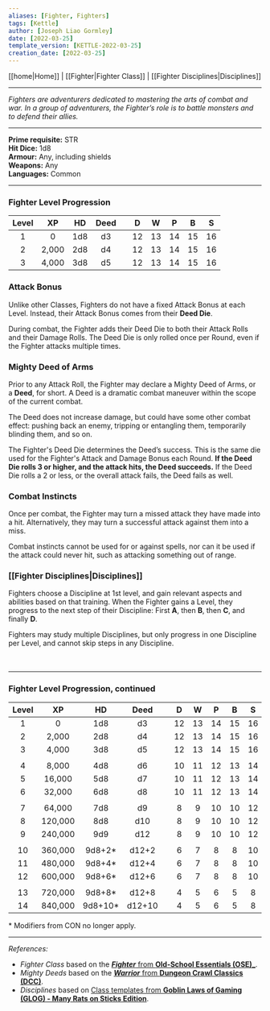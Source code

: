 ```yaml
---
aliases: [Fighter, Fighters]
tags: [Kettle]
author: [Joseph Liao Gormley]
date: [2022-03-25]
template_version: [KETTLE-2022-03-25]
creation_date: [2022-03-25]
---
```

[[home|Home]] | [[Fighter|Fighter Class]] | [[Fighter Disciplines|Disciplines]]
___
*Fighters are adventurers dedicated to mastering the arts of combat and war. In a group of adventurers, the Fighter’s role is to battle monsters and to defend their allies.*
___
**Prime requisite:** STR<br>**Hit Dice:** 1d8<br>**Armour:** Any, including shields<br>**Weapons:** Any<br>**Languages:** Common
___
### Fighter Level Progression
| Level |   XP   | HD  | Deed |     |  D  |  W  |  P  |  B  |  S  |
|:-----:|:------:|:---:|:----:| --- |:---:|:---:|:---:|:---:|:---:|
|   1   |   0    | 1d8 |  d3  |     | 12  | 13  | 14  | 15  | 16  |
|   2   | 2,000  | 2d8 |  d4  |     | 12  | 13  | 14  | 15  | 16  |
|   3   | 4,000  | 3d8 |  d5  |     | 12  | 13  | 14  | 15  | 16  |


### Attack Bonus
Unlike other Classes, Fighters do not have a fixed Attack Bonus at each Level. Instead, their Attack Bonus comes from their **Deed Die**.

During combat, the Fighter adds their Deed Die to both their Attack Rolls and their Damage Rolls. The Deed Die is only rolled once per Round, even if the Fighter attacks multiple times.

### Mighty Deed of Arms
Prior to any Attack Roll, the Fighter may declare a Mighty Deed of Arms, or a **Deed**, for short. A Deed is a dramatic combat maneuver within the scope of the current combat.

The Deed does not increase damage, but could have some other combat effect: pushing back an enemy, tripping or entangling them, temporarily blinding them, and so on.

The Fighter's Deed Die determines the Deed’s success. This is the same die used for the Fighter's Attack and Damage Bonus each Round. **If the Deed Die rolls 3 or higher, and the attack hits, the Deed succeeds.** If the Deed Die rolls a 2 or less, or the overall attack fails, the Deed fails as well.

### Combat Instincts
Once per combat, the Fighter may turn a missed attack they have made into a hit. Alternatively, they may turn a successful attack against them into a miss.

Combat instincts cannot be used for or against spells, nor can it be used if the attack could never hit, such as attacking something out of range.

### [[Fighter Disciplines|Disciplines]]
Fighters choose a Discipline at 1st level, and gain relevant aspects and abilities based on that training. When the Fighter gains a Level, they progress to the next step of their Discipline: First **A**, then **B**, then **C**, and finally **D**.

Fighters may study multiple Disciplines, but only progress in one Discipline per Level, and cannot skip steps in any Discipline.
<br><br><br>
___

### Fighter Level Progression, continued
| Level |   XP    |   HD    |  Deed  |     |  D  |  W  |  P  |  B  |  S  |
|:-----:|:-------:|:-------:|:------:| --- |:---:|:---:|:---:|:---:|:---:|
|   1   |   0    | 1d8 |  d3  |     | 12  | 13  | 14  | 15  | 16  |
|   2   | 2,000  | 2d8 |  d4  |     | 12  | 13  | 14  | 15  | 16  |
|   3   | 4,000  | 3d8 |  d5  |     | 12  | 13  | 14  | 15  | 16  |
|       |         |         |        |     |     |     |     |     |     |
|   4   |  8,000  |   4d8   |   d6   |     | 10  | 11  | 12  | 13  | 14  |
|   5   | 16,000  |   5d8   |   d7   |     | 10  | 11  | 12  | 13  | 14  |
|   6   | 32,000  |   6d8   |   d8   |     | 10  | 11  | 12  | 13  | 14  |
|       |         |         |        |     |     |     |     |     |     |
|   7   | 64,000  |   7d8   |   d9   |     |  8  |  9  | 10  | 10  | 12  |
|   8   | 120,000 |   8d8   |  d10   |     |  8  |  9  | 10  | 10  | 12  |
|   9   | 240,000 |   9d9   |  d12   |     |  8  |  9  | 10  | 10  | 12  |
|       |         |         |        |     |     |     |     |     |     |
|  10   | 360,000 | 9d8+2*  | d12+2  |     |  6  |  7  |  8  |  8  | 10  |
|  11   | 480,000 | 9d8+4*  | d12+4  |     |  6  |  7  |  8  |  8  | 10  |
|  12   | 600,000 | 9d8+6*  | d12+6  |     |  6  |  7  |  8  |  8  | 10  |
|       |         |         |        |     |     |     |     |     |     |
|  13   | 720,000 | 9d8+8*  | d12+8  |     |  4  |  5  |  6  |  5  |  8  |
|  14   | 840,000 | 9d8+10* | d12+10 |     |  4  |  5  |  6  |  5  |  8  |

\* Modifiers from CON no longer apply.

___

*References:*
- *Fighter Class* based on the [***Fighter*** from **Old-School Essentials (OSE)_**](https://oldschoolessentials.necroticgnome.com/srd/index.php/Fighter).
- *Mighty Deeds* based on the [***Warrior*** from **Dungeon Crawl Classics (DCC)**](https://goodman-games.com/dungeon-crawl-classics-rpg/).
- *Disciplines* based on [Class templates from **Goblin Laws of Gaming (GLOG) - Many Rats on Sticks Edition**](https://coinsandscrolls.blogspot.com/2019/10/osr-glog-based-homebrew-v2-many-rats-on.html).